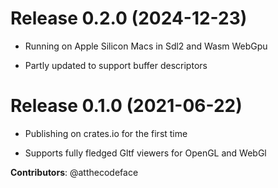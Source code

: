 # Release 0.2.0 (2024-12-23)

- Running on Apple Silicon Macs in Sdl2 and Wasm WebGpu

- Partly updated to support buffer descriptors

# Release 0.1.0 (2021-06-22)

- Publishing on crates.io for the first time

- Supports fully fledged Gltf viewers for OpenGL and WebGl

**Contributors**: @atthecodeface
